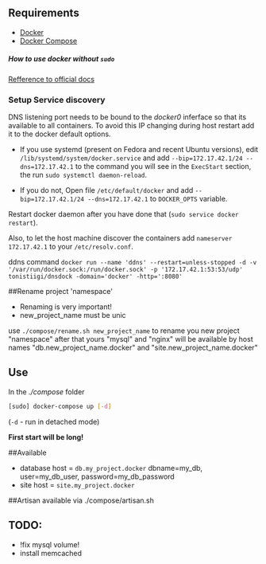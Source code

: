 ## Requirements

* [Docker](https://docs.docker.com/engine/installation/ "Instalation")
* [Docker Compose](https://docs.docker.com/compose/install/ "Instalation")

##### How to use docker without `sudo`
[Refference to official docs](https://docs.docker.com/engine/installation/linux/ubuntulinux/#/create-a-docker-group)

### Setup Service discovery
DNS listening port needs to be bound to the *docker0* inferface so that its
available to all containers. To avoid this IP changing during host restart add
it to the docker default options.

- If you use systemd (present on Fedora and recent Ubuntu versions), edit
`/lib/systemd/system/docker.service` and add
`--bip=172.17.42.1/24 --dns=172.17.42.1` to the command you will see in the
`ExecStart` section, the run `sudo systemctl daemon-reload`.

- If you do not, Open file `/etc/default/docker` and add `--bip=172.17.42.1/24
--dns=172.17.42.1` to `DOCKER_OPTS` variable.

Restart docker daemon after you have done that (`sudo service docker restart`).

Also, to let the host machine discover the containers add `nameserver 172.17.42.1` to your `/etc/resolv.conf`.

ddns command 
```docker run --name 'ddns' --restart=unless-stopped -d -v '/var/run/docker.sock:/run/docker.sock' -p '172.17.42.1:53:53/udp' tonistiigi/dnsdock -domain='docker' -http=':8080'```

##Rename project 'namespace'
* Renaming is very important!
* new_project_name must be unic

use ```./compose/rename.sh new_project_name``` to rename you new project "namespace"
after that yours "mysql" and "nginx" will be available by host names "db.new_project_name.docker" and "site.new_project_name.docker"

## Use
In the *./compose* folder
```bash
[sudo] docker-compose up [-d]
```
 (```-d``` - run in detached mode)

**First start will be long!**

##Available

* database host = `db.my_project.docker` dbname=my_db, user=my_db_user, password=my_db_password
* site host = `site.my_project.docker`

##Artisan
available via ./compose/artisan.sh

## TODO:
* !fix mysql volume!
* install memcached
